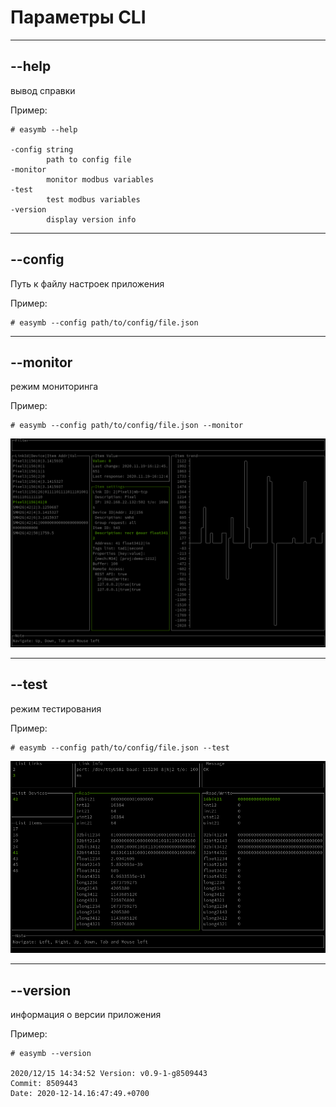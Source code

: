 # Параметры CLI

----

## --help

вывод справки

Пример:

```shell
# easymb --help

-config string
        path to config file
-monitor
        monitor modbus variables
-test
        test modbus variables
-version
        display version info
```

----

## --config

Путь к файлу настроек приложения

Пример:

```shell
# easymb --config path/to/config/file.json
```

----

## --monitor

режим мониторинга

Пример:

```shell
# easymb --config path/to/config/file.json --monitor
```

![monitor](monitor_item.png)

----

## --test

режим тестирования

Пример:

```shell
# easymb --config path/to/config/file.json --test
```

![test](test.png)

----

## --version

информация о версии приложения

Пример:

```shell
# easymb --version

2020/12/15 14:34:52 Version: v0.9-1-g8509443
Commit: 8509443
Date: 2020-12-14.16:47:49.+0700

```
